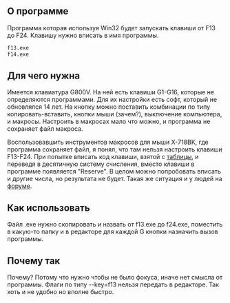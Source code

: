## О программе

Программа которая используя Win32 будет запускать клавиши от F13 до F24. Клавишу нужно вписать в имя программы.

```sh
f13.exe
f14.exe
```

## Для чего нужна

Имеется клавиатура G800V. На ней есть клавиши G1-G16, которые не определяются программами. Для их настройки есть софт, который не обновлялся 14 лет.
На кнопку можно поставить комбинации по типу копировать-вставить, кнопки мыши (зачем?), выключение компьютера, и макросы. Настроить в макросах мало что можно, и программа не сохраняет файл макроса.

Воспользовавшить инструментов макросов для мыши X-718BK, где программа сохраняет файл, я понял, что там нельзя настроить клавиши F13-F24. При попытке вписать код клавиши, взятой с [таблицы](https://learn.microsoft.com/en-us/windows/win32/inputdev/virtual-key-codes), и переведя в десятичную систему счисления, вместо клавиши в программе появляется "Reserve". В целом можно попробовать вписать и другие числа, но результата не будет. Такая же ситуация и у людей на [форуме](https://www.autohotkey.com/boards/viewtopic.php?style=19&t=110811).

## Как использовать

Файл .exe нужно скопировать и назвать от f13.exe до f24.exe, поместить в какую-то папку и в редакторе для каждой G кнопки назначить вызов программы.

## Почему так

Почему? Потому что нужно чтобы не было фокуса, иначе нет смысла от программы. Флаги по типу --key=f13 нельзя передать в редакторе. Так хоть и не удобно но вполне быстро.
